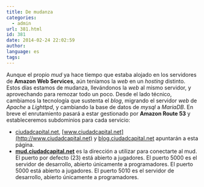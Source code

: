 ```yaml
---
title: De mudanza
categories:
  - admin
url: 381.html
id: 381
date: 2014-02-24 22:02:59
author:
language: es
tags:
---
```


Aunque el propio _mud_ ya hace tiempo que estaba alojado en los servidores de **Amazon Web Services**, aún teníamos la _web_ en un _hosting_ distinto. Estos días estamos de mudanza, llevándonos la _web_ al mismo servidor, y aprovechando para remozar todo un poco. Desde el lado técnico, cambiamos la tecnología que sustenta el _blog_, migrando el servidor _web_ de _Apache_ a _Lighttpd_, y cambiando la base de datos de _mysql_ a _MariaDB_. En breve el enrutamiento pasará a estar gestionado por **Amazon Route 53** y estableceremos subdominios para cada servicio:

*   [ciudadcapital.net](http://ciudadcapital.net), [www.ciudadcapital.net](http://www.ciudadcapital.net) y [blog.ciudadcapital.net](http://blog.ciudadcapital.net) apuntarán a esta página.
*   **[mud.ciudadcapital.net](telnet://mud.ciudadcapital.net)** es la dirección a utilizar para conectarte al mud. El puerto por defecto (23) está abierto a jugadores. El puerto 5000 es el servidor de desarrollo, abierto únicamente a programadores. El puerto 5000 está abierto a jugadores. El puerto 5010 es el servidor de desarrollo, abierto únicamente a programadores.